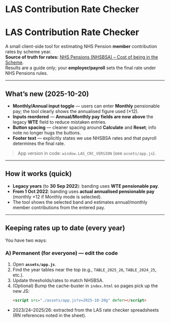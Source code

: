 
# LAS Contribution Rate Checker

# LAS Contribution Rate Checker

A small client-side tool for estimating NHS Pension **member** contribution rates by scheme year.  
**Source of truth for rates:** [NHS Pensions (NHSBSA) – Cost of being in the Scheme](https://www.nhsbsa.nhs.uk/member-hub/cost-being-scheme).  
Results are a guide only; your **employer/payroll** sets the final rate under NHS Pensions rules.

---

## What’s new (2025-10-20)

- **Monthly/Annual input toggle** — users can enter **Monthly** pensionable pay; the tool clearly shows the annualised figure used (×12).
- **Inputs reordered** — **Annual/Monthly pay fields are now above** the legacy **WTE** field to reduce mistaken entries.
- **Button spacing** — cleaner spacing around **Calculate** and **Reset**; info note no longer hugs the buttons.
- **Footer text** — explicitly states we use NHSBSA rates and that payroll determines the final rate.

> App version in code: `window.LAS_CRC_VERSION` (see `assets/app.js`).

---

## How it works (quick)

- **Legacy years** (to **30 Sep 2022**): banding uses **WTE pensionable pay**.  
- **From 1 Oct 2022**: banding uses **actual annualised pensionable pay** (monthly ×12 if Monthly mode is selected).  
- The tool shows the selected band and estimates annual/monthly member contributions from the entered pay.

---

## Keeping rates up to date (every year)

You have two ways:

### A) Permanent (for everyone) — edit the code
1. Open **`assets/app.js`**.
2. Find the year tables near the top (e.g., `TABLE_2025_26`, `TABLE_2024_25`, etc.).
3. Update thresholds/rates to match NHSBSA.
4. (Optional) Bump the cache-buster in `index.html` so pages pick up the new JS:  
   ```html
   <script src="./assets/app.js?v=2025-10-20g" defer></script>

- 2023/24–2025/26: extracted from the LAS rate checker spreadsheets (RN references noted in the sheet).
